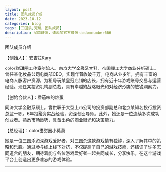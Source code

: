 ```yaml
---
layout: post
title: 团队成员介绍
date: 2023-10-12
categories: blog
tags: [三国杀,死绑，团队成员]
description: 如需联系，请添加官方微信randomnumber666
---
```


团队成员介绍


【创始人】：安吉拉Kary

color甜甜圈工作室创始人。南京大学金融系本科，帝国理工大学商业分析硕士。曾任某化妆品公司电商部CEO，实现年营收破千万。电商从业多年，拥有丰富的电商人脉客户资源。为租号玩某皇冠店铺的店长，拥有近十年游戏账号交易与运营经验。现任某投资机构副总裁，具有卓越的战略眼光和对经济形势的敏锐洞察力。




【创始合伙人】：番茄味的炒蛋

同济大学金融系硕士。曾供职于大型上市公司的投资部副总和北京某知名投行投资总监一职。6年投融资实战经验，资深创业导师。此外，她还是一位连续多次成功创业者。熟悉市场趋势，具备出色的商业眼光和决策能力。




【总经理】：color甜甜圈小莫莫

她是一位三国杀资深游戏爱好者，对三国杀这款游戏情有独钟，深入了解其中的策略和乐趣。通过参与线上线下对抗，不仅提高了自己的游戏技能，还结识了许多志同道合的朋友，期待着能与各位游戏爱好者一起共同成长，分享快乐，在这个游戏平台上创造出更多难忘的游戏体验。

---
